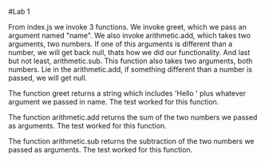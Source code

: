 #Lab 1

  From index.js we invoke 3 functions. We invoke greet, which we pass an argument named "name". We also
invoke arithmetic.add, which takes two arguments, two numbers. If one of this arguments is different than a number, we will get back null, thats how we did our functionality. And last but not least, arithmetic.sub. This function also takes two arguments, both numbers. Lie in the arithmetic.add, if something different than a number is passed, we will get null.

  The function greet returns a string which includes 'Hello ' plus whatever argument we passed in name.
The test worked for this function.

The function arithmetic.add returns the sum of the two numbers we passed as arguments. The test worked for this function.

The function arithmetic.sub returns the subtraction of the two numbers we passed as arguments. The test worked for this function.
